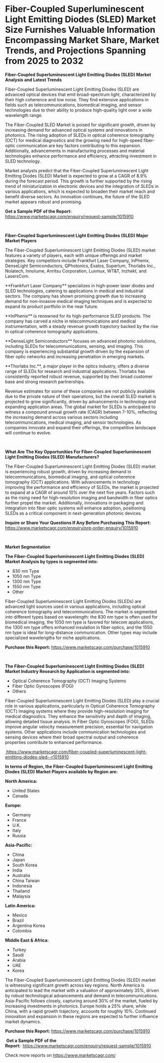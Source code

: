 <p><h1>Fiber-Coupled Superluminescent Light Emitting Diodes (SLED) Market Size Furnishes Valuable Information Encompassing Market Share, Market Trends, and Projections Spanning from 2025 to 2032</h1></p><p><strong>Fiber-Coupled Superluminescent Light Emitting Diodes (SLED) Market Analysis and Latest Trends</strong></p>
<p><p>Fiber-Coupled Superluminescent Light Emitting Diodes (SLED) are advanced optical devices that emit broad-spectrum light, characterized by their high coherence and low noise. They find extensive applications in fields such as telecommunications, biomedical imaging, and sensor technologies due to their ability to produce high-quality light over a wide wavelength range. </p><p>The Fiber-Coupled SLED Market is poised for significant growth, driven by increasing demand for advanced optical systems and innovations in photonics. The rising adoption of SLEDs in optical coherence tomography (OCT) for medical diagnostics and the growing need for high-speed fiber-optic communication are key factors contributing to this expansion. Additionally, advancements in manufacturing processes and material technologies enhance performance and efficiency, attracting investment in SLED technology.</p><p>Market analysts predict that the Fiber-Coupled Superluminescent Light Emitting Diodes (SLED) Market is expected to grow at a CAGR of 8.9% during the forecast period. This growth is further supported by the rising trend of miniaturization in electronic devices and the integration of SLEDs in various applications, which is expected to broaden their market reach and benefit diverse sectors. As innovation continues, the future of the SLED market appears robust and promising.</p></p>
<p><strong>Get a Sample PDF of the Report:&nbsp;</strong> <a href="https://www.marketscagr.com/enquiry/request-sample/1015910?utm_campaign=2485&utm_medium=2&utm_source=Github&utm_content=ia&utm_term=28032025&utm_id=fiber-coupled-superluminescent-light-emitting-diodes-sled">https://www.marketscagr.com/enquiry/request-sample/1015910</a></p>
<p>&nbsp;</p>
<p><strong>Fiber-Coupled Superluminescent Light Emitting Diodes (SLED) Major Market Players</strong></p>
<p><p>The Fiber-Coupled Superluminescent Light Emitting Diodes (SLED) market features a variety of players, each with unique offerings and market strategies. Key competitors include Frankfurt Laser Company, InPhenix, DenseLight Semiconductors, QPhotonics, Exalos, Superlum, Thorlabs Inc., Nolatech, Innolume, Anritsu Corporation, Luxmux, WT&T, Inzhekt, and LasersCom.</p><p>**Frankfurt Laser Company** specializes in high-power laser diodes and SLED technologies, catering to applications in medical and industrial sectors. The company has shown promising growth due to increasing demand for non-invasive medical imaging techniques and is expected to expand its product portfolio in the near future.</p><p>**InPhenix** is renowned for its high-performance SLED products. The company has carved a niche in telecommunications and medical instrumentation, with a steady revenue growth trajectory backed by the rise in optical coherence tomography applications. </p><p>**DenseLight Semiconductors** focuses on advanced photonic solutions, including SLEDs for telecommunications, sensing, and imaging. This company is experiencing substantial growth driven by the expansion of fiber optic networks and increasing penetration in emerging markets. </p><p>**Thorlabs Inc.**, a major player in the optics industry, offers a diverse range of SLEDs for research and industrial applications. Thorlabs has consistently reported robust revenue, supported by their broad customer base and strong research partnerships. </p><p>Revenue estimates for some of these companies are not publicly available due to the private nature of their operations, but the overall SLED market is projected to grow significantly, driven by advancements in technology and expanding application areas. The global market for SLEDs is anticipated to witness a compound annual growth rate (CAGR) between 7-10%, reflecting the increasing demand across various sectors including telecommunications, medical imaging, and sensor technologies. As companies innovate and expand their offerings, the competitive landscape will continue to evolve.</p></p>
<p>&nbsp;</p>
<p><strong>What Are The Key Opportunities For Fiber-Coupled Superluminescent Light Emitting Diodes (SLED) Manufacturers?</strong></p>
<p><p>The Fiber-Coupled Superluminescent Light Emitting Diodes (SLED) market is experiencing robust growth, driven by increasing demand in telecommunications, biomedical imaging, and optical coherence tomography (OCT) applications. With advancements in technology improving the performance and efficiency of SLEDs, the market is projected to expand at a CAGR of around 10% over the next five years. Factors such as the rising need for high-resolution imaging and bandwidth in fiber optics further propel the market. Additionally, innovations in packaging and integration into fiber optic systems will enhance adoption, positioning SLEDs as a critical component in next-generation photonic devices.</p></p>
<p><strong>Inquire or Share Your Questions If Any Before Purchasing This Report:</strong> <a href="https://www.marketscagr.com/enquiry/pre-order-enquiry/1015910?utm_campaign=2485&utm_medium=2&utm_source=Github&utm_content=ia&utm_term=28032025&utm_id=fiber-coupled-superluminescent-light-emitting-diodes-sled">https://www.marketscagr.com/enquiry/pre-order-enquiry/1015910</a></p>
<p>&nbsp;</p>
<p><strong>Market Segmentation</strong></p>
<p><strong>The Fiber-Coupled Superluminescent Light Emitting Diodes (SLED) Market Analysis by types is segmented into:</strong></p>
<p><ul><li>830 nm Type</li><li>1050 nm Type</li><li>1300 nm Type</li><li>1550 nm Type</li><li>Other</li></ul></p>
<p><p>Fiber-Coupled Superluminescent Light Emitting Diodes (SLEDs) are advanced light sources used in various applications, including optical coherence tomography and telecommunications. The market is segmented into different types based on wavelength: the 830 nm type is often used for biomedical imaging, the 1050 nm type is favored for telecom applications, the 1300 nm type offers enhanced insulation in fiber optics, and the 1550 nm type is ideal for long-distance communication. Other types may include specialized wavelengths for niche applications.</p></p>
<p><strong>Purchase this Report:&nbsp;</strong><a href="https://www.marketscagr.com/purchase/1015910?utm_campaign=2485&utm_medium=2&utm_source=Github&utm_content=ia&utm_term=28032025&utm_id=fiber-coupled-superluminescent-light-emitting-diodes-sled">https://www.marketscagr.com/purchase/1015910</a></p>
<p>&nbsp;</p>
<p><strong>The Fiber-Coupled Superluminescent Light Emitting Diodes (SLED) Market Industry Research by Application is segmented into:</strong></p>
<p><ul><li>Optical Coherence Tomography (OCT) Imaging Systems</li><li>Fiber Optic Gyroscopes (FOG)</li><li>Others</li></ul></p>
<p><p>Fiber-Coupled Superluminescent Light Emitting Diodes (SLED) play a crucial role in various applications, particularly in Optical Coherence Tomography (OCT) imaging systems where they provide high-resolution imaging for medical diagnostics. They enhance the sensitivity and depth of imaging, allowing detailed tissue analysis. In Fiber Optic Gyroscopes (FOG), SLEDs improve angular velocity measurement precision, essential for navigation systems. Other applications include communication technologies and sensing devices where their broad spectral output and coherence properties contribute to enhanced performance.</p></p>
<p><a href="https://www.marketscagr.com/fiber-coupled-superluminescent-light-emitting-diodes-sled--r1015910?utm_campaign=2485&utm_medium=2&utm_source=Github&utm_content=ia&utm_term=28032025&utm_id=fiber-coupled-superluminescent-light-emitting-diodes-sled">&nbsp;https://www.marketscagr.com/fiber-coupled-superluminescent-light-emitting-diodes-sled--r1015910</a></p>
<p><strong>In terms of Region, the Fiber-Coupled Superluminescent Light Emitting Diodes (SLED) Market Players available by Region are:</strong></p>
<p>
    <p> <strong> North America: </strong>
        <ul>
            <li>United States</li>
            <li>Canada</li>
        </ul>
        </p> 
    <p> <strong> Europe: </strong>
        <ul>
            <li>Germany</li>
            <li>France</li>
            <li>U.K.</li>
            <li>Italy</li>
            <li>Russia</li>
        </ul>
        </p> 
    <p> <strong> Asia-Pacific: </strong>
        <ul>
            <li>China</li>
            <li>Japan</li>
            <li>South Korea</li>
            <li>India</li>
            <li>Australia</li>
            <li>China Taiwan</li>
            <li>Indonesia</li>
            <li>Thailand</li>
            <li>Malaysia</li>
        </ul>
        </p> 
    <p> <strong> Latin America: </strong>
        <ul>
            <li>Mexico</li>
            <li>Brazil</li>
            <li>Argentina Korea</li>
            <li>Colombia</li>
        </ul>
        </p> 
    <p> <strong> Middle East & Africa: </strong>
        <ul>
            <li>Turkey</li>
            <li>Saudi</li>
            <li>Arabia</li>
            <li>UAE</li>
            <li>Korea</li>
        </ul>
    </p>
    </p>
<p><p>The Fiber-Coupled Superluminescent Light Emitting Diodes (SLED) market is witnessing significant growth across key regions. North America is anticipated to lead the market with a valuation of approximately 35%, driven by robust technological advancements and demand in telecommunications. Asia-Pacific follows closely, capturing around 30% of the market, fueled by increasing investments in photonics. Europe holds a 25% share, while China, with a rapid growth trajectory, accounts for roughly 10%. Continued innovation and expansion in these regions are expected to further influence market dynamics.</p></p>
<p><strong>Purchase this Report: </strong><a href="https://www.marketscagr.com/purchase/1015910?utm_campaign=2485&utm_medium=2&utm_source=Github&utm_content=ia&utm_term=28032025&utm_id=fiber-coupled-superluminescent-light-emitting-diodes-sled">https://www.marketscagr.com/purchase/1015910</a></p>
<p>&nbsp;<strong>Get a Sample PDF of the Report:&nbsp;&nbsp;</strong><a href="https://www.marketscagr.com/enquiry/request-sample/1015910?utm_campaign=2485&utm_medium=2&utm_source=Github&utm_content=ia&utm_term=28032025&utm_id=fiber-coupled-superluminescent-light-emitting-diodes-sled">https://www.marketscagr.com/enquiry/request-sample/1015910</a></p>
<p><strong></strong></p>
<p>Check more reports on <a href="https://www.marketscagr.com/?utm_campaign=2485&utm_medium=2&utm_source=Github&utm_content=ia&utm_term=28032025&utm_id=fiber-coupled-superluminescent-light-emitting-diodes-sled">https://www.marketscagr.com/</a></p>